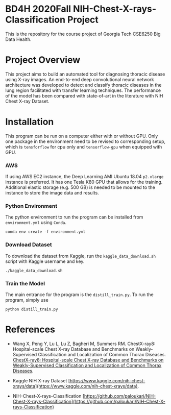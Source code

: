 # BD4H 2020Fall NIH-Chest-X-rays-Classification Project
This is the repository for the course project of Georgia Tech CSE6250 Big Data Health. 

# Project Overview

This project aims to build an automated tool for diagnosing thoracic disease using X-ray images. An end-to-end deep convolutional neural network architecture was developed to detect and classify thoracic diseases in the lung region facilitated with transfer learning techniques. The performance of the model has been compared with state-of-art in the literature with NIH Chest X-ray Dataset.

# Installation

This program can be run on a computer either with or without GPU. Only one package in the environment need to be revised to corresponding setup, which is `tensforflow` for cpu only and `tensorflow-gpu` when equipped with GPU. 

### AWS

If using AWS EC2 instance, the Deep Learning AMI Ubuntu 18.04 `p2.xlarge` instance is preferred.  It has one Tesla K80 GPU that allows for the training. Additional elastic storage (e.g. 500 GB) is needed to be mounted to the instance to store the image data and results.  

### Python Environment
The python environment to run the program can be installed from `environment.yml` using `Conda`. 
```
conda env create -f environment.yml
```

### Download Dataset
To download the dataset from Kaggle, run the `kaggle_data_download.sh` script with Kaggle username and key.
```
./kaggle_data_download.sh
```

### Train the Model
The main entrance for the program is the `distill_train.py`. To run the program, simply use
```
python distill_train.py
```

# References

- Wang X, Peng Y, Lu L, Lu Z, Bagheri M, Summers RM. ChestX-ray8: Hospital-scale Chest X-ray Database and Benchmarks on Weakly-Supervised Classification and Localization of Common Thorax Diseases. [ChestX-ray8: Hospital-scale Chest X-ray Database and Benchmarks on Weakly-Supervised Classification and Localization of Common Thorax Diseases](docs/Wang_ChestX-ray8_Hospital-Scale_Chest_CVPR_2017_paper.pdf).

- Kaggle NIH X-ray Dataset [https://www.kaggle.com/nih-chest-xrays/data](https://www.kaggle.com/nih-chest-xrays/data).

- NIH-Chest-X-rays-Classification [https://github.com/paloukari/NIH-Chest-X-rays-Classification](https://github.com/paloukari/NIH-Chest-X-rays-Classification)
